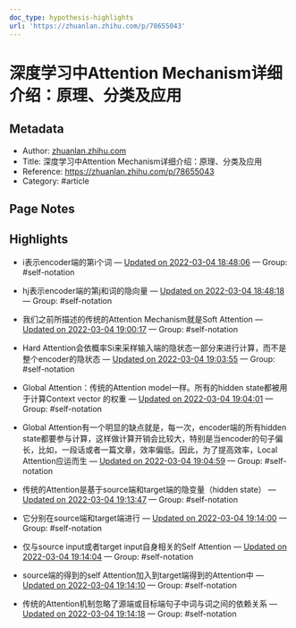 ```yaml
---
doc_type: hypothesis-highlights
url: 'https://zhuanlan.zhihu.com/p/78655043'
---
```


# 深度学习中Attention Mechanism详细介绍：原理、分类及应用

## Metadata
- Author: [zhuanlan.zhihu.com]()
- Title: 深度学习中Attention Mechanism详细介绍：原理、分类及应用
- Reference: https://zhuanlan.zhihu.com/p/78655043
- Category: #article

## Page Notes
## Highlights
- i表示encoder端的第i个词 — [Updated on 2022-03-04 18:48:06](https://hyp.is/kssWDpuoEeyh31e6-s7RVw/zhuanlan.zhihu.com/p/78655043) — Group: #self-notation

- hj表示encoder端的第j和词的隐向量 — [Updated on 2022-03-04 18:48:18](https://hyp.is/megeWpuoEeytkNdDDzA2Pw/zhuanlan.zhihu.com/p/78655043) — Group: #self-notation

- 我们之前所描述的传统的Attention Mechanism就是Soft Attention — [Updated on 2022-03-04 19:00:17](https://hyp.is/RvIqDpuqEeysfePzOTf8oA/zhuanlan.zhihu.com/p/78655043) — Group: #self-notation

- Hard Attention会依概率Si来采样输入端的隐状态一部分来进行计算，而不是整个encoder的隐状态 — [Updated on 2022-03-04 19:03:55](https://hyp.is/yPSSYpuqEeyzWCsR6fM-_Q/zhuanlan.zhihu.com/p/78655043) — Group: #self-notation

- Global Attention：传统的Attention model一样。所有的hidden state都被用于计算Context vector 的权重 — [Updated on 2022-03-04 19:04:01](https://hyp.is/zBvhZpuqEeyzWXtPoulopA/zhuanlan.zhihu.com/p/78655043) — Group: #self-notation

- Global Attention有一个明显的缺点就是，每一次，encoder端的所有hidden state都要参与计算，这样做计算开销会比较大，特别是当encoder的句子偏长，比如，一段话或者一篇文章，效率偏低。因此，为了提高效率，Local Attention应运而生 — [Updated on 2022-03-04 19:04:59](https://hyp.is/7pXbhJuqEeyuAyNILnxF7Q/zhuanlan.zhihu.com/p/78655043) — Group: #self-notation

- 传统的Attention是基于source端和target端的隐变量（hidden state） — [Updated on 2022-03-04 19:13:47](https://hyp.is/KUp8ypusEey6ESsN4hpmsw/zhuanlan.zhihu.com/p/78655043) — Group: #self-notation

- 它分别在source端和target端进行 — [Updated on 2022-03-04 19:14:00](https://hyp.is/MWyAQpusEeybnf9469CcCg/zhuanlan.zhihu.com/p/78655043) — Group: #self-notation

- 仅与source input或者target input自身相关的Self Attention — [Updated on 2022-03-04 19:14:04](https://hyp.is/M2Ov4pusEeyItQctqicvYw/zhuanlan.zhihu.com/p/78655043) — Group: #self-notation

- source端的得到的self Attention加入到target端得到的Attention中 — [Updated on 2022-03-04 19:14:10](https://hyp.is/Nwg59pusEeykvlsRaL9m9A/zhuanlan.zhihu.com/p/78655043) — Group: #self-notation

- 传统的Attention机制忽略了源端或目标端句子中词与词之间的依赖关系 — [Updated on 2022-03-04 19:14:18](https://hyp.is/O_iM1pusEeygvbfxEoXxBQ/zhuanlan.zhihu.com/p/78655043) — Group: #self-notation




